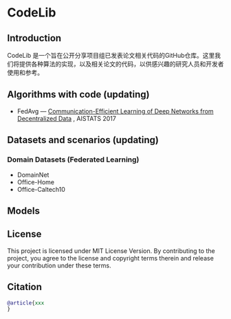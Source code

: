 # CodeLib
## Introduction 
CodeLib 是一个旨在公开分享项目组已发表论文相关代码的GitHub仓库。这里我们将提供各种算法的实现，以及相关论文的代码，以供感兴趣的研究人员和开发者使用和参考。

## Algorithms with code (updating)
- FedAvg — [Communication-Efficient Learning of Deep Networks from Decentralized Data](https://www.baidu.com/) , AISTATS 2017

## Datasets and scenarios (updating)

### Domain Datasets (Federated Learning)
- DomainNet
- Office-Home
- Office-Caltech10

## Models

## License

This project is licensed under MIT License Version. By contributing to the project, you agree to the license and copyright terms therein and release your contribution under these terms.

## Citation

```bibtex
@article{xxx
}
```
